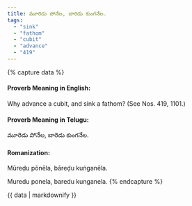 ```yaml
---
title: మూరెడు పోనేల, బారెడు కుంగనేల.
tags:
  - "sink"
  - "fathom"
  - "cubit"
  - "advance"
  - "419"
---
```


{% capture data %}
#### Proverb Meaning in English:
Why advance a cubit, and sink a fathom?
(See Nos. 419, 1101.)

#### Proverb Meaning in Telugu:
మూరెడు పోనేల, బారెడు కుంగనేల.

#### Romanization:
Mūreḍu pōnēla, bāreḍu kuṅganēla.

Muredu ponela, baredu kunganela.
{% endcapture %}

{{ data | markdownify }}


